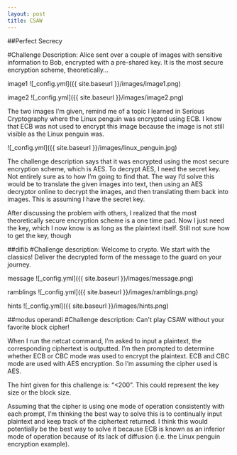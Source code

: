 ```yaml
---
layout: post
title: CSAW
---
```


##Perfect Secrecy


#Challenge Description: Alice sent over a couple of images with sensitive information to Bob, encrypted with a pre-shared key. It is the most secure encryption scheme, theoretically…

image1
![_config.yml]({{ site.baseurl }}/images/image1.png)


image2
![_config.yml]({{ site.baseurl }}/images/image2.png)

The two images I’m given, remind me of a topic I learned in Serious Cryptography where the Linux penguin was encrypted using ECB. I know that ECB was not used to encrypt this image because the image is not still visible as the Linux penguin was. 


![_config.yml]({{ site.baseurl }}/images/linux_penguin.jpg)


The challenge description says that it was encrypted using the most secure encryption scheme, which is AES. To decrypt AES, I need the secret key. Not entirely sure as to how I’m going to find that. The way I’d solve this would be to translate the given images into text, then using an AES decryptor online to decrypt the images, and then translating them back into images. This is assuming I have the secret key. 


After discussing the problem with others, I realized that the most theoretically secure encryption scheme is a one time pad. Now I just need the key, which I now know is as long as the plaintext itself. Still not sure how to get the key, though


##difib
#Challenge description: Welcome to crypto. We start with the classics! Deliver the decrypted form of the message to the guard on your journey.

message
![_config.yml]({{ site.baseurl }}/images/message.png)

ramblings
![_config.yml]({{ site.baseurl }}/images/ramblings.png)

hints
![_config.yml]({{ site.baseurl }}/images/hints.png)


##modus operandi
#Challenge description: Can't play CSAW without your favorite block cipher!

When I run the netcat command, I’m asked to input a plaintext, the corresponding ciphertext is outputted. I’m then prompted to determine whether ECB or CBC mode was used to encrypt the plaintext. ECB and CBC mode are used with AES encryption. So I’m assuming the cipher used is AES.


The hint given for this challenge is: “<200”. This could represent the key size or the block size.


Assuming that the cipher is using one mode of operation consistently with each prompt, I’m thinking the best way to solve this is to continually input plaintext and keep track of the ciphertext returned. I think this would potentially be the best way to solve it because ECB is known as an inferior mode of operation because of its lack of diffusion (i.e. the Linux penguin encryption example). 
